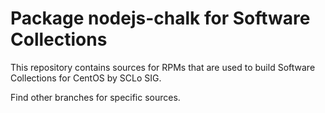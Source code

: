 # Package nodejs-chalk for Software Collections

This repository contains sources for RPMs that are used
to build Software Collections for CentOS by SCLo SIG.

Find other branches for specific sources.
